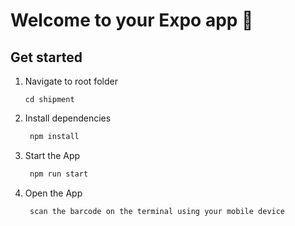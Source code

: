 # Welcome to your Expo app 👋

## Get started

1. Navigate to root folder

   ```
   cd shipment
   ```

2. Install dependencies

   ```bash
    npm install
   ```

3. Start the App

   ```bash
    npm run start
   ```

4. Open the App

   ```bash
    scan the barcode on the terminal using your mobile device
   ```
